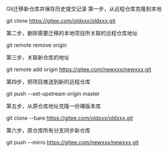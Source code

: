Git迁移新仓库并保存历史提交记录
第一步，从远程仓库克隆到本地

git clone https://gitee.com/oldxxx/oldxxx.git

第二步，删除需要迁移的本地项目所关联的远程仓库地址

git remote remove origin

第三步，关联新仓库的地址

git remote add origin https://gitee.com/newxxx/newxxx.git

第四步，把项目推送到新的远程仓库

git push --set-upstream origin master

第五步，从原仓库地址克隆一份裸版本库

git clone --bare https://gitee.com/oldxxx/oldxxx.git

第六步，原仓库所有分支同步新仓库

git push --mirro https://gitee.com/newxxx/newxxx.git



